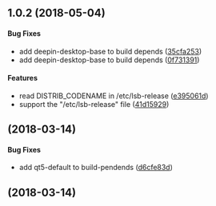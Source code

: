<a name="1.0.2"></a>
## 1.0.2 (2018-05-04)


#### Bug Fixes

*   add deepin-desktop-base to build depends ([35cfa253](https://github.com/linuxdeepin/deepin-qt5config/commit/35cfa253b20a4b7f7159b5c1040ca10b3fc9fc85))
*   add deepin-desktop-base to build depends ([0f731391](https://github.com/linuxdeepin/deepin-qt5config/commit/0f731391bf3b163dca68c9db3579b75e1fc416f8))

#### Features

*   read DISTRIB_CODENAME in /etc/lsb-release ([e395061d](https://github.com/linuxdeepin/deepin-qt5config/commit/e395061dad51726b58edf7a630a799a2bf5078ab))
*   support the "/etc/lsb-release" file ([41d15929](https://github.com/linuxdeepin/deepin-qt5config/commit/41d15929a14cbd6824136a3ab49ace0b779171dd))



<a name="1.0.1"></a>
##  (2018-03-14)


#### Bug Fixes

*   add qt5-default to build-pendends ([d6cfe83d](1.0.1/commit/d6cfe83dba66bd22e6502dcf6c3e6cef952ed0f3))



<a name="1.0.0"></a>
##  (2018-03-14)




